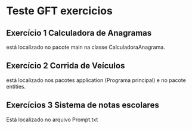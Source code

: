 # Teste GFT exercicios

## Exercício 1 Calculadora de Anagramas 


está localizado no pacote main na classe CalculadoraAnagrama.

## Exercício 2 Corrida de Veículos

está localizado nos pacotes application (Programa principal) e no pacote entities.

## Exercícios 3 Sistema de notas escolares

Está localizado no arquivo Prompt.txt

